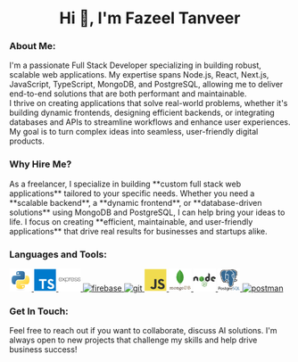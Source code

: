 <h1 align="center">Hi 👋, I'm Fazeel Tanveer</h1>

<h3 align="left">About Me:</h3>
<p align="left">
  I'm a passionate Full Stack Developer specializing in building robust, scalable web applications. My expertise spans Node.js, React, Next.js, JavaScript, TypeScript, MongoDB, and PostgreSQL, allowing me to deliver end-to-end solutions that are both performant and maintainable.
<br/>
I thrive on creating applications that solve real-world problems, whether it's building dynamic frontends, designing efficient backends, or integrating databases and APIs to streamline workflows and enhance user experiences. My goal is to turn complex ideas into seamless, user-friendly digital products.
</p>

<h3 align="left">Why Hire Me?</h3>
<p align="left">
  As a freelancer, I specialize in building **custom full stack web applications** tailored to your specific needs. Whether you need a **scalable backend**, a **dynamic frontend**, or **database-driven solutions** using MongoDB and PostgreSQL, I can help bring your ideas to life. I focus on creating **efficient, maintainable, and user-friendly applications** that drive real results for businesses and startups alike.
</p>


<h3 align="left">Languages and Tools:</h3>
<p align="left">

<!-- Python -->
  <a href="https://www.python.org" target="_blank" rel="noreferrer">
    <img src="https://raw.githubusercontent.com/devicons/devicon/master/icons/python/python-original.svg" alt="python" width="40" height="40"/>
  </a>

  <!-- TypeScript -->
  <a href="https://www.typescriptlang.org/" target="_blank" rel="noreferrer">
    <img src="https://raw.githubusercontent.com/devicons/devicon/master/icons/typescript/typescript-original.svg" alt="typescript" width="40" height="40"/>
  </a>
  
  <!-- Express.js -->
  <a href="https://expressjs.com" target="_blank" rel="noreferrer">
    <img src="https://raw.githubusercontent.com/devicons/devicon/master/icons/express/express-original-wordmark.svg" alt="express" width="40" height="40"/>
  </a>
  
  <!-- Firebase -->
  <a href="https://firebase.google.com/" target="_blank" rel="noreferrer">
    <img src="https://www.vectorlogo.zone/logos/firebase/firebase-icon.svg" alt="firebase" width="40" height="40"/>
  </a>
  
  <!-- Git -->
  <a href="https://git-scm.com/" target="_blank" rel="noreferrer">
    <img src="https://www.vectorlogo.zone/logos/git-scm/git-scm-icon.svg" alt="git" width="40" height="40"/>
  </a>
  
  <!-- JavaScript -->
  <a href="https://developer.mozilla.org/en-US/docs/Web/JavaScript" target="_blank" rel="noreferrer">
    <img src="https://raw.githubusercontent.com/devicons/devicon/master/icons/javascript/javascript-original.svg" alt="javascript" width="40" height="40"/>
  </a>

  <!-- MongoDB -->
  <a href="https://www.mongodb.com/" target="_blank" rel="noreferrer">
    <img src="https://raw.githubusercontent.com/devicons/devicon/master/icons/mongodb/mongodb-original-wordmark.svg" alt="mongodb" width="40" height="40"/>
  </a>

  <!-- Node.js -->
  <a href="https://nodejs.org" target="_blank" rel="noreferrer">
    <img src="https://raw.githubusercontent.com/devicons/devicon/master/icons/nodejs/nodejs-original-wordmark.svg" alt="nodejs" width="40" height="40"/>
  </a>

  <!-- PostgreSQL -->
  <a href="https://www.postgresql.org" target="_blank" rel="noreferrer">
    <img src="https://raw.githubusercontent.com/devicons/devicon/master/icons/postgresql/postgresql-original-wordmark.svg" alt="postgresql" width="40" height="40"/>
  </a>

  <!-- Postman -->
  <a href="https://postman.com" target="_blank" rel="noreferrer">
    <img src="https://www.vectorlogo.zone/logos/getpostman/getpostman-icon.svg" alt="postman" width="40" height="40"/>
  </a>

  
</p>


<h3 align="left">Get In Touch:</h3>
<p align="left">
  Feel free to reach out if you want to collaborate, discuss AI solutions. I'm always open to new projects that challenge my skills and help drive business success!
</p>
